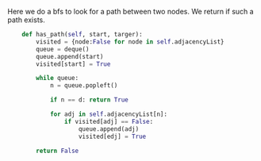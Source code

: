 Here we do a bfs to look for a path between two nodes. We return if such a path exists.
```python
    def has_path(self, start, targer):
        visited = {node:False for node in self.adjacencyList}
        queue = deque()
        queue.append(start)
        visited[start] = True 

        while queue:
            n = queue.popleft()

            if n == d: return True

            for adj in self.adjacencyList[n]:
                if visited[adj] == False:
                    queue.append(adj)
                    visited[edj] = True
            
        return False

```